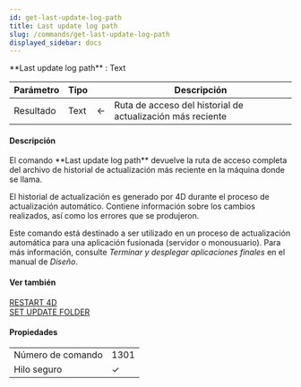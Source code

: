 ```yaml
---
id: get-last-update-log-path
title: Last update log path
slug: /commands/get-last-update-log-path
displayed_sidebar: docs
---
```


<!--REF #_command_.Last update log path.Syntax-->**Last update log path** : Text<!-- END REF-->
<!--REF #_command_.Last update log path.Params-->
| Parámetro | Tipo |  | Descripción |
| --- | --- | --- | --- |
| Resultado | Text | &#8592; | Ruta de acceso del historial de actualización más reciente |

<!-- END REF-->

#### Descripción 

<!--REF #_command_.Last update log path.Summary-->El comando **Last update log path** devuelve la ruta de acceso completa del archivo de historial de actualización más reciente en la máquina donde se llama.<!-- END REF-->  
  
El historial de actualización es generado por 4D durante el proceso de actualización automático. Contiene información sobre los cambios realizados, así como los errores que se produjeron.

Este comando está destinado a ser utilizado en un proceso de actualización automática para una aplicación fusionada (servidor o monousuario). Para más información, consulte *Terminar y desplegar aplicaciones finales* en el manual de *Diseño*.

#### Ver también 

[RESTART 4D](restart-4d.md)  
[SET UPDATE FOLDER](set-update-folder.md)  

#### Propiedades

|  |  |
| --- | --- |
| Número de comando | 1301 |
| Hilo seguro | &check; |


